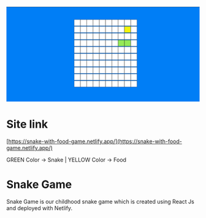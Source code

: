![](Screenshot%202021-06-29%20123153.jpg)

# Site link

[https://snake-with-food-game.netlify.app/](https://snake-with-food-game.netlify.app/)

GREEN Color -> Snake | YELLOW Color -> Food

# Snake Game

Snake Game is our childhood snake game which is created using React Js and deployed with Netlify.
